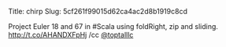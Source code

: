 Title: chirp
Slug: 5cf261f99015d62ca4ac2d8b1919c8cd

Project Euler 18 and 67 in #Scala using foldRight, zip and sliding. <a href="http://t.co/AHANDXFpHj">http://t.co/AHANDXFpHj</a> /cc <a href="http://twitter.com/toptalllc">@toptalllc</a>

